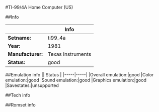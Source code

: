 #TI-99/4A Home Computer (US)

##Info

||Info|
|-----|-----|
|**Setname:**|ti99_4a
|**Year:**|1981
|**Manufacturer:**|Texas Instruments
|**Status:**|good

##Emulation info
|| Status |
|-----|-----|
|Overall emulation:|good
|Color emulation:|good
|Sound emulation:|good
|Graphics emulation:|good
|Savestates:|unsupported

##Tech info

##Romset info

<!--- START OF EDITED COMMENT DO NOT TOUCH TEXT ABOVE-->
